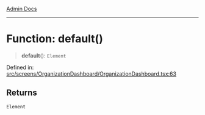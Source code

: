 [Admin Docs](/)

---

# Function: default()

> **default**(): `Element`

Defined in: [src/screens/OrganizationDashboard/OrganizationDashboard.tsx:63](https://github.com/PalisadoesFoundation/talawa-admin/blob/main/src/screens/OrganizationDashboard/OrganizationDashboard.tsx#L63)

## Returns

`Element`
